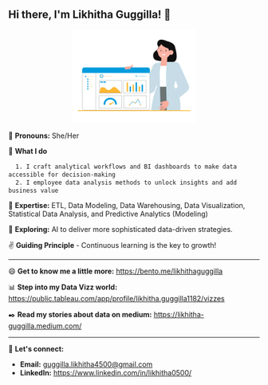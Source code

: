 ## Hi there, I'm Likhitha Guggilla! 👋

<p align="center">
<img src="https://github.com/LikhithaGuggilla/LikhithaGuggilla/blob/main/github_gif.gif" width="250" />
</p>

👧 **Pronouns:** She/Her

👔 **What I do**

      1. I craft analytical workflows and BI dashboards to make data accessible for decision-making 
      2. I employee data analysis methods to unlock insights and add business value

🌱 **Expertise:** ETL, Data Modeling, Data Warehousing, Data Visualization, Statistical Data Analysis, and Predictive Analytics (Modeling)

🧠 **Exploring:** AI to deliver more sophisticated data-driven strategies.

✌️ **Guiding Principle** - Continuous learning is the key to growth!

---
     
😄 **Get to know me a little more:** https://bento.me/likhithaguggilla

📊 **Step into my Data Vizz world:** https://public.tableau.com/app/profile/likhitha.guggilla1182/vizzes

✒️ **Read my stories about data on medium:** https://likhitha-guggilla.medium.com/

---

🤝 **Let's connect:**  
   - **Email:** [guggilla.likhitha4500@gmail.com](mailto:guggilla.likhitha4500@gmail.com)  
   - **LinkedIn:** https://www.linkedin.com/in/likhitha0500/

















